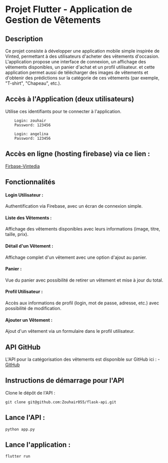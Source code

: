 # Projet Flutter - Application de Gestion de Vêtements
## Description

Ce projet consiste à développer une application mobile simple inspirée de Vinted, permettant à des utilisateurs d'acheter des vêtements d'occasion. L'application propose une interface de connexion, un affichage des vêtements disponibles, un panier d'achat et un profil utilisateur.
et cette application  permet aussi de télécharger des images de vêtements et d'obtenir des prédictions sur la catégorie de ces vêtements (par exemple, "T-shirt", "Chapeau", etc.).

## Accès à l'Application (deux utilisateurs)
Utilise ces identifiants pour te connecter à l'application.

        Login: zouhair
        Password: 123456

        Login: angelina
        Password: 123456

## Accès en ligne (hosting firebase) via ce lien :

   [Firbase-Vintedia](https://vintedia-app.web.app)

## Fonctionnalités
#### Login Utilisateur : 
Authentification via Firebase, avec un écran de connexion simple.
#### Liste des Vêtements : 
Affichage des vêtements disponibles avec leurs informations (image, titre, taille, prix).
#### Détail d'un Vêtement : 
Affichage complet d'un vêtement avec une option d'ajout au panier.
#### Panier : 
Vue du panier avec possibilité de retirer un vêtement et mise à jour du total.
#### Profil Utilisateur : 
Accès aux informations de profil (login, mot de passe, adresse, etc.) avec possibilité de modification.
#### Ajouter un Vêtement : 
Ajout d'un vêtement via un formulaire dans le profil utilisateur.

## API GitHub
L'API pour la catégorisation des vêtements est disponible sur GitHub ici : 
    - [GitHub](https://github.com/Zouhair055/flask-api)

## Instructions de démarrage pour l'API
Clone le dépôt de l'API :

`git clone git@github.com:Zouhair055/flask-api.git`

## Lance l'API :

`python app.py`

## Lance l'application :

`flutter run`
